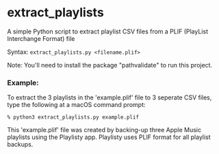 # extract_playlists
A simple Python script to extract playlist CSV files from a PLIF (PlayList Interchange Format) file

Syntax: `extract_playlists.py <filename.plif>`

Note: You'll need to install the package "pathvalidate" to run this project.

### Example:

To extract the 3 playlists in the 'example.plif' file to 3 seperate CSV files, type the following at a macOS command prompt:

`% python3 extract_playlists.py example.plif`

This 'example.plif' file was created by backing-up three Apple Music playlists using the Playlisty app. Playlisty uses PLIF format for all playlist backups.
